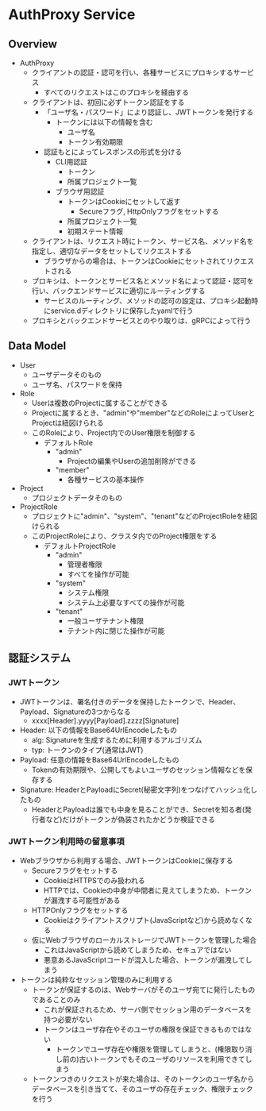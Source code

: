 # AuthProxy Service


## Overview
* AuthProxy
    * クライアントの認証・認可を行い、各種サービスにプロキシするサービス
        * すべてのリクエストはこのプロキシを経由する
    * クライアントは、初回に必ずトークン認証をする
        * 「ユーザ名・パスワード」により認証し、JWTトークンを発行する
            * トークンには以下の情報を含む
                * ユーザ名
                * トークン有効期限
        * 認証もとによってレスポンスの形式を分ける
            * CLI用認証
                * トークン
                * 所属プロジェクト一覧
            * ブラウザ用認証
                * トークンはCookieにセットして返す
                    * Secureフラグ, HttpOnlyフラグをセットする
                * 所属プロジェクト一覧
                * 初期ステート情報
    * クライアントは、リクエスト時にトークン、サービス名、メソッド名を指定し、適切なデータをセットしてリクエストする
        * ブラウザからの場合は、トークンはCookieにセットされてリクエストされる
    * プロキシは、トークンとサービス名とメソッド名によって認証・認可を行い、バックエンドサービスに適切にルーティングする
        * サービスのルーティング、メソッドの認可の設定は、プロキシ起動時にservice.dディレクトリに保存したyamlで行う
    * プロキシとバックエンドサービスとのやり取りは、gRPCによって行う


## Data Model
* User
    * ユーザデータそのもの
    * ユーザ名、パスワードを保持
* Role
    * Userは複数のProjectに属することができる
    * Projectに属するとき、"admin"や"member"などのRoleによってUserとProjectは紐図けられる
    * このRoleにより、Project内でのUser権限を制御する
        * デフォルトRole
            * "admin"
                * Projectの編集やUserの追加削除ができる
            * "member"
                * 各種サービスの基本操作
* Project
    * プロジェクトデータそのもの
* ProjectRole
    * プロジェクトに"admin"、"system"、"tenant"などのProjectRoleを紐図けられる
    * このProjectRoleにより、クラスタ内でのProject権限をする
        * デフォルトProjectRole
            * "admin"
                * 管理者権限
                * すべてを操作が可能
            * "system"
                * システム権限
                * システム上必要なすべての操作が可能
            * "tenant"
                * 一般ユーザテナント権限
                * テナント内に閉じた操作が可能


## 認証システム

### JWTトークン
* JWTトークンは、署名付きのデータを保持したトークンで、Header、Payload、Signatureの3つからなる
    * xxxx[Header].yyyy[Payload].zzzz[Signature]
* Header: 以下の情報をBase64UrlEncodeしたもの
    * alg: Signatureを生成するために利用するアルゴリズム
    * typ: トークンのタイプ(通常はJWT)
* Payload: 任意の情報をBase64UrlEncodeしたもの
    * Tokenの有効期限や、公開してもよいユーザのセッション情報などを保存する
* Signature: HeaderとPayloadにSecret(秘密文字列)をつなげてハッシュ化したもの
    * HeaderとPayloadは誰でも中身を見ることができ、Secretを知る者(発行者など)だけがトークンが偽装されたかどうか検証できる

### JWTトークン利用時の留意事項
* Webブラウザから利用する場合、JWTトークンはCookieに保存する
    * Secureフラグをセットする
        * CookieはHTTPSでのみ扱われる
        * HTTPでは、Cookieの中身が中間者に見えてしまうため、トークンが漏洩する可能性がある
    * HTTPOnlyフラグをセットする
        * Cookieはクライアントスクリプト(JavaScriptなど)から読めなくなる
    * 仮にWebブラウザのローカルストレージでJWTトークンを管理した場合
        * これはJavaScriptから読めてしまうため、セキュアではない
        * 悪意あるJavaScriptコードが混入した場合、トークンが漏洩してしまう
* トークンは純粋なセッション管理のみに利用する
    * トークンが保証するのは、Webサーバがそのユーザ宛てに発行したものであることのみ
        * これが保証されるため、サーバ側でセッション用のデータベースを持つ必要がない
        * トークンはユーザ存在やそのユーザの権限を保証できるものではない
            * トークンでユーザ存在や権限を管理してしまうと、(権限取り消し前の)古いトークンでもそのユーザのリソースを利用できてしまう
    * トークンつきのリクエストが来た場合は、そのトークンのユーザ名からデータベースを引き当てて、そのユーザの存在チェック、権限チェックを行う
